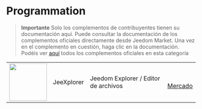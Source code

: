 
# Programmation


>**Importante**
>Solo los complementos de contribuyentes tienen su documentación aquí. Puede consultar la documentación de los complementos oficiales directamente desde Jeedom Market. Una vez en el complemento en cuestión, haga clic en la documentación.
>Podéis ver [aquí](https://market.jeedom.com/index.php?v=d&p=market&type=plugin&categorie=programming) todos los complementos oficiales en esta categoría


| | | | |
|--- | --- | --- | ---|
|<img src="jeexplorer/jeexplorer_icon.png" class="pluginLogo" width="100" />|JeeXplorer|Jeedom Explorer / Editor de archivos|<br/>[Mercado](https://market.jeedom.com/index.php?v=d&p=market_display&id=3690)|
